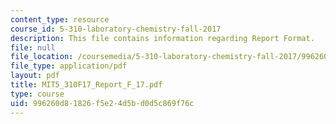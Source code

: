 ```yaml
---
content_type: resource
course_id: 5-310-laboratory-chemistry-fall-2017
description: This file contains information regarding Report Format.
file: null
file_location: /coursemedia/5-310-laboratory-chemistry-fall-2017/996260d81826f5e24d5bd0d5c869f76c_MIT5_310F17_Report_F_17.pdf
file_type: application/pdf
layout: pdf
title: MIT5_310F17_Report_F_17.pdf
type: course
uid: 996260d8-1826-f5e2-4d5b-d0d5c869f76c
---
```

